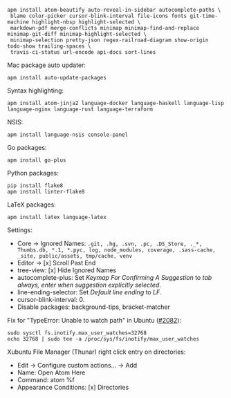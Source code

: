```
apm install atom-beautify auto-reveal-in-sidebar autocomplete-paths \
 blame color-picker cursor-blink-interval file-icons fonts git-time-machine highlight-nbsp highlight-selected \
 markdown-pdf merge-conflicts minimap minimap-find-and-replace minimap-git-diff minimap-highlight-selected \
 minimap-selection pretty-json regex-railroad-diagram show-origin todo-show trailing-spaces \
 travis-ci-status url-encode api-docs sort-lines
```

Mac package auto updater:
```
apm install auto-update-packages
```

Syntax highlighting:
```
apm install atom-jinja2 language-docker language-haskell language-lisp language-nginx language-rust language-terraform
```

NSIS:
```
apm install language-nsis console-panel
```

Go packages:
```
apm install go-plus
```

Python packages:
```
pip install flake8
apm install linter-flake8
```

LaTeX packages:
```
apm install latex language-latex
```

Settings:
- Core → Ignored Names: `.git, .hg, .svn, .pc, .DS_Store, ._*, Thumbs.db, *.1, *.pyc, log, node_modules, coverage, .sass-cache, _site, public/assets, tmp/cache, venv`
- Editor → [x] Scroll Past End
- tree-view: [x] Hide Ignored Names
- autocomplete-plus: Set _Keymap For Confirming A Suggestion_ to _tab always, enter when suggestion explicitly selected_.
- line-ending-selector: Set _Default line ending_ to _LF_.
- cursor-blink-interval: 0.
- Disable packages: background-tips, bracket-matcher

Fix for "TypeError: Unable to watch path" in Ubuntu ([#2082](https://github.com/atom/atom/issues/2082)):
```
sudo sysctl fs.inotify.max_user_watches=32768
echo 32768 | sudo tee -a /proc/sys/fs/inotify/max_user_watches
```
Xubuntu File Manager (Thunar) right click entry on directories:
- Edit → Configure custom actions... → Add
- Name: Open Atom Here
- Command: atom %f
- Appearance Conditions: [x] Directories
